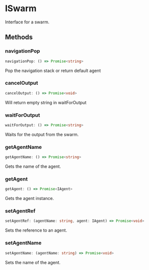 # ISwarm

Interface for a swarm.

## Methods

### navigationPop

```ts
navigationPop: () => Promise<string>
```

Pop the navigation stack or return default agent

### cancelOutput

```ts
cancelOutput: () => Promise<void>
```

Will return empty string in waitForOutput

### waitForOutput

```ts
waitForOutput: () => Promise<string>
```

Waits for the output from the swarm.

### getAgentName

```ts
getAgentName: () => Promise<string>
```

Gets the name of the agent.

### getAgent

```ts
getAgent: () => Promise<IAgent>
```

Gets the agent instance.

### setAgentRef

```ts
setAgentRef: (agentName: string, agent: IAgent) => Promise<void>
```

Sets the reference to an agent.

### setAgentName

```ts
setAgentName: (agentName: string) => Promise<void>
```

Sets the name of the agent.
